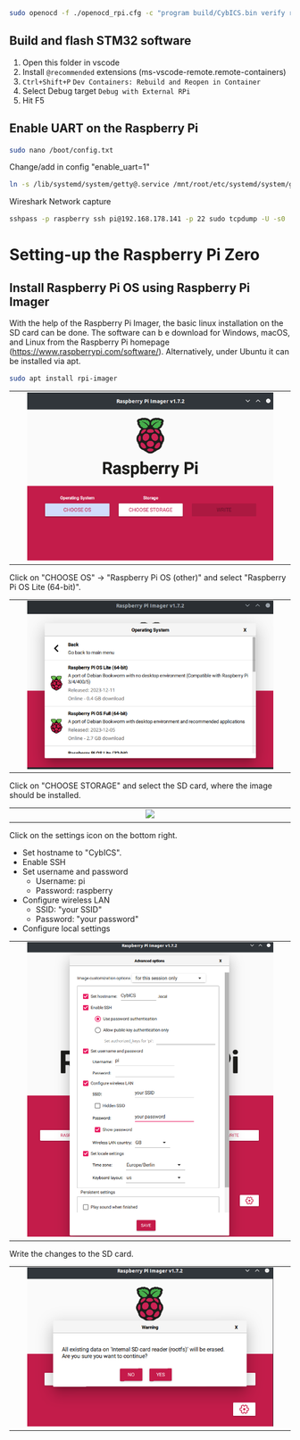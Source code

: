


```sh
sudo openocd -f ./openocd_rpi.cfg -c "program build/CybICS.bin verify reset exit 0x08000000"
```

## Build and flash STM32 software
1. Open this folder in vscode
1. Install `@recommended` extensions (ms-vscode-remote.remote-containers)
1. `Ctrl+Shift+P` `Dev Containers: Rebuild and Reopen in Container`
1. Select Debug target `Debug with External RPi`
1. Hit F5

## Enable UART on the Raspberry Pi
```sh
sudo nano /boot/config.txt
```
Change/add in config "enable_uart=1"

```sh
ln -s /lib/systemd/system/getty@.service /mnt/root/etc/systemd/system/getty.target.wants/getty@ttyGS0.service
```



Wireshark Network capture
```sh
sshpass -p raspberry ssh pi@192.168.178.141 -p 22 sudo tcpdump -U -s0 'not port 22' -i lo -w - | sudo wireshark -k -i -
```


# Setting-up the Raspberry Pi Zero
## Install Raspberry Pi OS using Raspberry Pi Imager
With the help of the Raspberry Pi Imager, the basic linux installation on the SD card can be done.
The software can b e download for Windows, macOS, and Linux from the Raspberry Pi homepage (https://www.raspberrypi.com/software/).
Alternatively, under Ubuntu it can be installed via apt.
```sh
sudo apt install rpi-imager
```

<table align="center"><tr><td align="center" width="9999">
<img src="pictures/rpi-imager.png" width=90%></img>
</td></tr></table>

Click on "CHOOSE OS" &rarr; "Raspberry Pi OS (other)" and select "Raspberry Pi OS Lite (64-bit)".

<table align="center"><tr><td align="center" width="9999">
<img src="pictures/rpi-imager_OS.png" width=90%></img>
</td></tr></table>

Click on "CHOOSE STORAGE" and select the SD card, where the image should be installed.

<table align="center"><tr><td align="center" width="9999">
<img src=".pictures/rpi-imager_SD.png" width=90%></img>
</td></tr></table>

Click on the settings icon on the bottom right.
- Set hostname to "CybICS".
- Enable SSH
- Set username and password
  - Username: pi
  - Password: raspberry
- Configure wireless LAN
  - SSID: "your SSID"
  - Password: "your password"
- Configure local settings

<table align="center"><tr><td align="center" width="9999">
<img src="pictures/rpi-imager_settings.png" width=90%></img>
</td></tr></table>

Write the changes to the SD card.
<table align="center"><tr><td align="center" width="9999">
<img src="pictures/rpi-imager_write.png" width=90%></img>
</td></tr></table>
